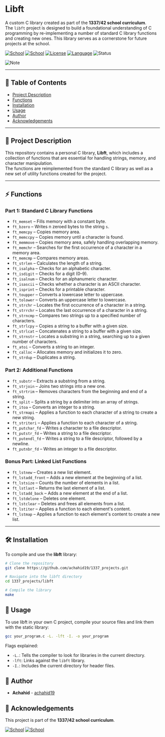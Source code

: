 # Libft

A custom C library created as part of the **1337/42 school curriculum**.  
The `libft` project is designed to build a foundational understanding of C programming by re-implementing a number of standard C library functions and creating new ones. This library serves as a cornerstone for future projects at the school.

[![School](https://img.shields.io/badge/Notice-1337%20School-blue.svg)](https://1337.ma/en/)
[![School](https://img.shields.io/badge/Notice-42%20School-blue.svg)](https://42.fr/en/homepage/)
[![License](https://img.shields.io/badge/License-MIT-green.svg)](https://opensource.org/license/mit/)
[![Language](https://img.shields.io/badge/Language-C-orange.svg)](https://en.wikipedia.org/wiki/C_(programming_language))
![Status](https://img.shields.io/badge/Status-Completed-brightgreen.svg)

![Note](https://img.shields.io/badge/Note-This%20project%20is%20part%20of%20the%201337%20school%20curriculum-blueviolet.svg)


---

## 📜 Table of Contents

- [Project Description](#Project-description)
- [Functions](#Functions)
- [Installation](#Installation)
- [Usage](#Usage)
- [Author](#Author)
- [Acknowledgements](#Acknowledgements)

---

## 📖 Project Description
This repository contains a personal C library, **Libft**, which includes a collection of functions that are essential for handling strings, memory, and character manipulation.  
The functions are reimplemented from the standard C library as well as a new set of utility functions created for the project.

---

## ⚡ Functions

### **Part 1: Standard C Library Functions**
- `ft_memset` – Fills memory with a constant byte.  
- `ft_bzero` – Writes n zeroed bytes to the string `s`.  
- `ft_memcpy` – Copies memory area.  
- `ft_memccpy` – Copies memory until a character is found.  
- `ft_memmove` – Copies memory area, safely handling overlapping memory.  
- `ft_memchr` – Searches for the first occurrence of a character in a memory area.  
- `ft_memcmp` – Compares memory areas.  
- `ft_strlen` – Calculates the length of a string.  
- `ft_isalpha` – Checks for an alphabetic character.  
- `ft_isdigit` – Checks for a digit (0–9).  
- `ft_isalnum` – Checks for an alphanumeric character.  
- `ft_isascii` – Checks whether a character is an ASCII character.  
- `ft_isprint` – Checks for a printable character.  
- `ft_toupper` – Converts a lowercase letter to uppercase.  
- `ft_tolower` – Converts an uppercase letter to lowercase.  
- `ft_strchr` – Locates the first occurrence of a character in a string.  
- `ft_strrchr` – Locates the last occurrence of a character in a string.  
- `ft_strncmp` – Compares two strings up to a specified number of characters.  
- `ft_strlcpy` – Copies a string to a buffer with a given size.  
- `ft_strlcat` – Concatenates a string to a buffer with a given size.  
- `ft_strnstr` – Locates a substring in a string, searching up to a given number of characters.  
- `ft_atoi` – Converts a string to an integer.  
- `ft_calloc` – Allocates memory and initializes it to zero.  
- `ft_strdup` – Duplicates a string.  

### **Part 2: Additional Functions**
- `ft_substr` – Extracts a substring from a string.  
- `ft_strjoin` – Joins two strings into a new one.  
- `ft_strtrim` – Removes characters from the beginning and end of a string.  
- `ft_split` – Splits a string by a delimiter into an array of strings.  
- `ft_itoa` – Converts an integer to a string.  
- `ft_strmapi` – Applies a function to each character of a string to create a new string.  
- `ft_striteri` – Applies a function to each character of a string.  
- `ft_putchar_fd` – Writes a character to a file descriptor.  
- `ft_putstr_fd` – Writes a string to a file descriptor.  
- `ft_putendl_fd` – Writes a string to a file descriptor, followed by a newline.  
- `ft_putnbr_fd` – Writes an integer to a file descriptor.  

### **Bonus Part: Linked List Functions**
- `ft_lstnew` – Creates a new list element.  
- `ft_lstadd_front` – Adds a new element at the beginning of a list.  
- `ft_lstsize` – Counts the number of elements in a list.  
- `ft_lstlast` – Returns the last element of a list.  
- `ft_lstadd_back` – Adds a new element at the end of a list.  
- `ft_lstdelone` – Deletes one element.  
- `ft_lstclear` – Deletes and frees all elements from a list.  
- `ft_lstiter` – Applies a function to each element's content.  
- `ft_lstmap` – Applies a function to each element's content to create a new list.  

---

## 🛠 Installation

To compile and use the **libft** library:

```bash
# Clone the repository
git clone https://github.com/achahid19/1337_projects.git

# Navigate into the libft directory
cd 1337_projects/libft

# Compile the library
make
```

## 🚀 Usage

To use libft in your own C project, compile your source files and link them with the static library:
```bash
gcc your_program.c -L. -lft -I. -o your_program
```
Flags explained:
- `-L.`: Tells the compiler to look for libraries in the current directory.
- `-lft`: Links against the `libft` library.
- `-I.`: Includes the current directory for header files.

## 👤 Author
- **Achahid** - [achahid19](https://github.com/achahid19)

## 🙏 Acknowledgements
This project is part of the **1337/42 school curriculum**.
 
[![School](https://img.shields.io/badge/Notice-1337%20School-blue.svg)](https://1337.ma/en/)
[![School](https://img.shields.io/badge/Notice-42%20School-blue.svg)](https://42.fr/en/homepage/)
